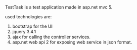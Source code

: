 TestTask is a test application made in asp.net mvc 5.

used technologies are:
1. bootstrap for the UI
2. jquery 3.4.1
3. ajax for calling the controller services.
4. asp.net web api 2 for exposing web service in json format.